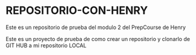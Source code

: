 # REPOSITORIO-CON-HENRY
Este es un repositorio de prueba del modulo 2 del PrepCourse de Henry

Este es un proyecto de prueba de como crear un repositorio y clonarlo de GIT HUB a mi repositorio LOCAL